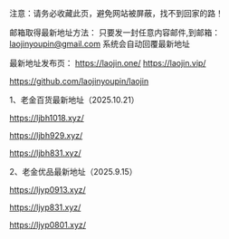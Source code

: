 注意：请务必收藏此页，避免网站被屏蔽，找不到回家的路！

邮箱取得最新地址方法：
只要发一封任意内容邮件,到邮箱：laojinyoupin@gmail.com 系统会自动回覆最新地址

最新地址发布页：
https://laojin.one/
https://laojin.vip/

https://github.com/laojinyoupin/laojin

1、老金百货最新地址（2025.10.21）

https://ljbh1018.xyz/

https://ljbh929.xyz/

https://ljbh831.xyz/




2、老金优品最新地址（2025.9.15）

https://ljyp0913.xyz/

https://ljyp831.xyz/

https://ljyp0801.xyz/








